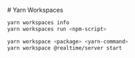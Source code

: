 # Yarn Workspaces

```sh
yarn workspaces info
yarn workspaces run <npm-script>

yarn workspace <package> <yarn-command>
yarn workspace @realtime/server start
```